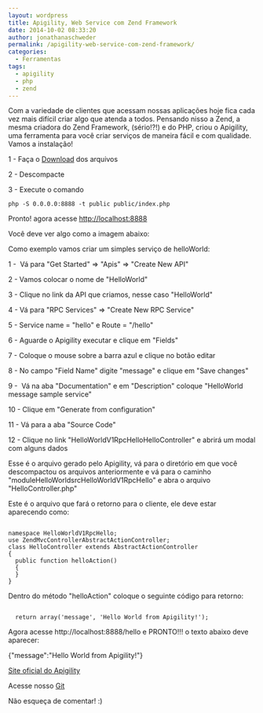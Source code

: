 ```yaml
---
layout: wordpress
title: Apigility, Web Service com Zend Framework
date: 2014-10-02 08:33:20
author: jonathanaschweder
permalink: /apigility-web-service-com-zend-framework/
categories:
  - Ferramentas
tags:
  - apigility
  - php
  - zend
---
```


Com a variedade de clientes que acessam nossas aplicações hoje fica cada vez mais difícil criar algo que atenda a todos. Pensando nisso a Zend, a mesma criadora do Zend Framework, (sério!?!) e do PHP, criou o Apigility, uma ferramenta para você criar serviços de maneira fácil e com qualidade. Vamos a instalação!

1 - Faça o <a href="https://apigility.org/img/download_zip.png">Download</a> dos arquivos

2 - Descompacte

3 - Execute o comando
<pre><code class="bash">php -S 0.0.0.0:8888 -t public public/index.php
</code></pre>
Pronto! agora acesse <a href="http://localhost:8888">http://localhost:8888</a>

Você deve ver algo como a imagem abaixo:
<a href="http://imageshack.com/f/iqaT2jKnp" target="_blank"><img src="http://imagizer.imageshack.us/v2/280x200q90/674/aT2jKn.png" alt="" border="0" /></a>

Como exemplo vamos criar um simples serviço de helloWorld:

1 -  Vá para "Get Started" =&gt; "Apis" =&gt; "Create New API"

2 - Vamos colocar o nome de "HelloWorld"

3 - Clique no link da API que criamos, nesse caso "HelloWorld"

4 - Vá para "RPC Services" =&gt; "Create New RPC Service"

5 - Service name = "hello" e Route = "/hello"

6 - Aguarde o Apigility executar e clique em "Fields"

7 - Coloque o mouse sobre a barra azul e clique no botão editar

8 - No campo "Field Name" digite "message" e clique em "Save changes"

9 -  Vá na aba "Documentation" e em "Description" coloque "HelloWorld message sample service"

10 - Clique em "Generate from configuration"

11 - Vá para a aba "Source Code"

12 - Clique no link "HelloWorldV1RpcHelloHelloController" e abrirá um modal com alguns dados

Esse é o arquivo gerado pelo Apigility, vá para o diretório em que você descompactou os arquivos anteriormente e vá para o caminho "moduleHelloWorldsrcHelloWorldV1RpcHello" e abra o arquivo "HelloController.php"

Este é o arquivo que fará o retorno para o cliente, ele deve estar aparecendo como:

<pre><code class="php">
namespace HelloWorldV1RpcHello;
use ZendMvcControllerAbstractActionController;
class HelloController extends AbstractActionController
{
  public function helloAction()
  {
  }
}
</code></pre>

Dentro do método "helloAction" coloque o seguinte código para retorno:

<pre><code class="php">
  return array('message', 'Hello World from Apigility!');
</code></pre>

Agora acesse http://localhost:8888/hello e PRONTO!!! o texto abaixo deve aparecer:

{"message":"Hello World from Apigility!"}

<a href="https://apigility.org/">Site oficial do Apigility</a>

Acesse nosso <a href="https://github.com/ButecoOpenSource/">Git</a>

Não esqueça de comentar! :)
